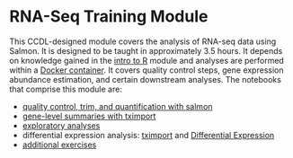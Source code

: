 # RNA-Seq Training Module

This CCDL-designed module covers the analysis of RNA-seq data using Salmon.
It is designed to be taught in approximately 3.5 hours.
It depends on knowledge gained in the [intro to R](https://github.com/AlexsLemonade/training-modules/tree/master/intro-to-R-tidyverse) module and analyses are performed within a [Docker container](https://github.com/AlexsLemonade/training-modules/tree/master/docker-install).
It covers quality control steps, gene expression abundance estimation, and certain downstream analyses.
The notebooks that comprise this module are:
* [quality control, trim, and quantification with salmon](https://github.com/AlexsLemonade/training-modules/blob/master/RNA-seq/01-qc_trim_quant.md)
* [gene-level summaries with tximport](https://alexslemonade.github.io/training-modules/RNA-seq/02-gastric_cancer_tximport.nb.html)
* [exploratory analyses](https://alexslemonade.github.io/training-modules/RNA-seq/03-gastric_cancer_exploratory.nb.html)
* differential expression analysis: [tximport](https://github.com/AlexsLemonade/training-modules/blob/master/RNA-seq/04-nb_cell_line_tximport.md) and [Differential Expression](https://alexslemonade.github.io/training-modules/RNA-seq/05-nb_cell_line_DESeq2.nb.html)
* [additional exercises](https://github.com/AlexsLemonade/training-modules/blob/master/RNA-seq/06-bulk_rnaseq_exercise.Rmd)
